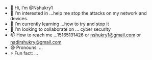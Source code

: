 - 👋 Hi, I’m @Nshukry1
- 👀 I’m interested in ...help me stop the attacks on my network and devices.
- 🌱 I’m currently learning ...how to try and stop it 
- 💞️ I’m looking to collaborate on ... cyber security 
- 📫 How to reach me ...15165191426 or nshukry1@gmail.com or nadirshukry@gmail.com
- 😄 Pronouns: ...
- ⚡ Fun fact: ...

<!---
Nshukry1/Nshukry1 is a ✨ special ✨ repository because its `README.md` (this file) appears on your GitHub profile.
You can click the Preview link to take a look at your changes.
--->
